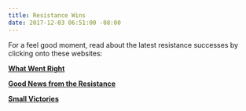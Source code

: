 ```yaml
---
title: Resistance Wins
date: 2017-12-03 06:51:00 -08:00
---
```


For a feel good moment, read about the latest resistance successes by clicking onto these websites:

[**What Went Right**](https://whatwentright.org/) 

[**Good News from the Resistance**](http://marlafelcher.com/) 

[**Small Victories**](https://www.celebratesmallvictories.com/archives/) 